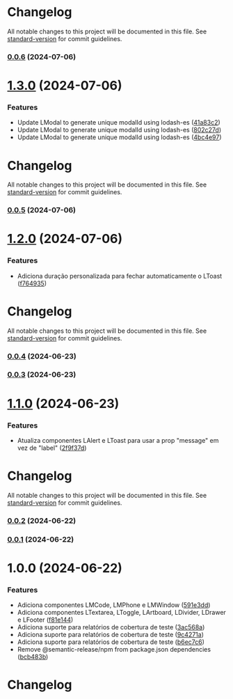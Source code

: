 # Changelog

All notable changes to this project will be documented in this file. See [standard-version](https://github.com/conventional-changelog/standard-version) for commit guidelines.

### [0.0.6](https://github.com/eibii/lily-ui/compare/v1.3.0...v0.0.6) (2024-07-06)

# [1.3.0](https://github.com/eibii/lily-ui/compare/v1.2.0...v1.3.0) (2024-07-06)


### Features

* Update LModal to generate unique modalId using lodash-es ([41a83c2](https://github.com/eibii/lily-ui/commit/41a83c2e55412cdb00c777129a57d8ef7efe43ae))
* Update LModal to generate unique modalId using lodash-es ([802c27d](https://github.com/eibii/lily-ui/commit/802c27d2b17f6ca456ace5141fb482d665889a34))
* Update LModal to generate unique modalId using lodash-es ([4bc4e97](https://github.com/eibii/lily-ui/commit/4bc4e97ac071585a28c8ce66e4e4c8a5e36d12d4))

# Changelog

All notable changes to this project will be documented in this file. See [standard-version](https://github.com/conventional-changelog/standard-version) for commit guidelines.

### [0.0.5](https://github.com/eibii/lily-ui/compare/v1.2.0...v0.0.5) (2024-07-06)

# [1.2.0](https://github.com/eibii/lily-ui/compare/v1.1.0...v1.2.0) (2024-07-06)


### Features

* Adiciona duração personalizada para fechar automaticamente o LToast ([f764935](https://github.com/eibii/lily-ui/commit/f764935859011901a307c4c8d59dba17d7645385))

# Changelog

All notable changes to this project will be documented in this file. See [standard-version](https://github.com/conventional-changelog/standard-version) for commit guidelines.

### [0.0.4](https://github.com/eibii/lily-ui/compare/v0.0.3...v0.0.4) (2024-06-23)

### [0.0.3](https://github.com/eibii/lily-ui/compare/v1.1.0...v0.0.3) (2024-06-23)

# [1.1.0](https://github.com/eibii/lily-ui/compare/v1.0.0...v1.1.0) (2024-06-23)


### Features

* Atualiza componentes LAlert e LToast para usar a prop "message" em vez de "label" ([2f9f37d](https://github.com/eibii/lily-ui/commit/2f9f37dc49fd20fa147c0e0a1bd551ded8884559))

# Changelog

All notable changes to this project will be documented in this file. See [standard-version](https://github.com/conventional-changelog/standard-version) for commit guidelines.

### [0.0.2](https://github.com/eibii/lily-ui/compare/v0.0.1...v0.0.2) (2024-06-22)

### [0.0.1](https://github.com/eibii/lily-ui/compare/v1.0.0...v0.0.1) (2024-06-22)

# 1.0.0 (2024-06-22)


### Features

* Adiciona componentes LMCode, LMPhone e LMWindow ([591e3dd](https://github.com/eibii/lily-ui/commit/591e3ddbaa1d764b7a43ad15858abcde7b59132b))
* Adiciona componentes LTextarea, LToggle, LArtboard, LDivider, LDrawer e LFooter ([f81e144](https://github.com/eibii/lily-ui/commit/f81e144e1fea46c2be0a250abef1b8e995278e7c))
* Adiciona suporte para relatórios de cobertura de teste ([3ac568a](https://github.com/eibii/lily-ui/commit/3ac568afdb9124548e4b11d597920c9ba1557c0a))
* Adiciona suporte para relatórios de cobertura de teste ([9c4271a](https://github.com/eibii/lily-ui/commit/9c4271a6c8397d09fc83095feefdc37746862af5))
* Adiciona suporte para relatórios de cobertura de teste ([b6ec7c6](https://github.com/eibii/lily-ui/commit/b6ec7c621d460ed9f396b89d5334fc21ffddea64))
* Remove @semantic-release/npm from package.json dependencies ([bcb483b](https://github.com/eibii/lily-ui/commit/bcb483b0b54e474a1bad55b792518f3b02d2ce87))

# Changelog
